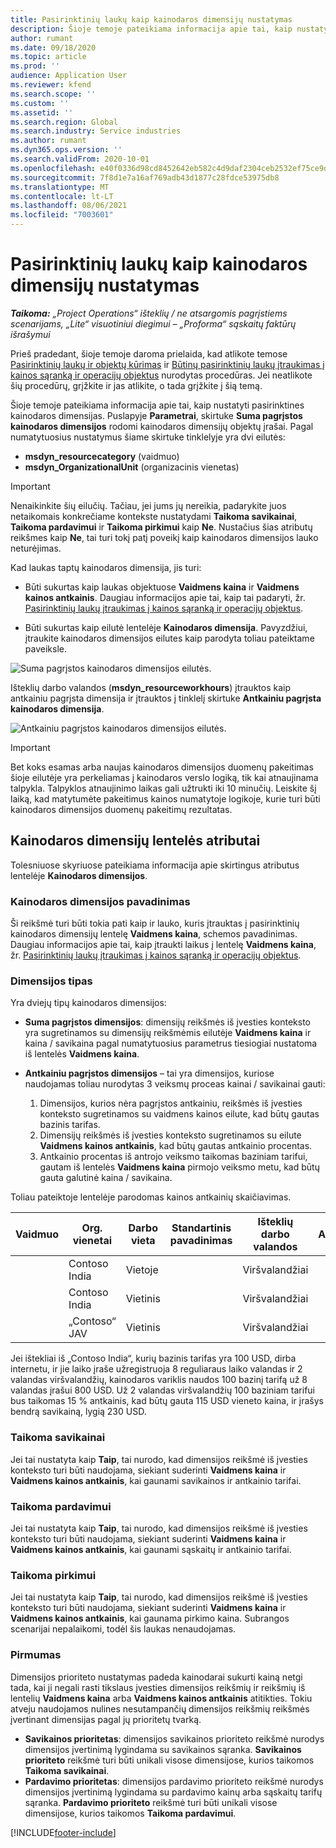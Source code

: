```yaml
---
title: Pasirinktinių laukų kaip kainodaros dimensijų nustatymas
description: Šioje temoje pateikiama informacija apie tai, kaip nustatyti kainodaros dimensijas naudojant pasirinktinius laukus.
author: rumant
ms.date: 09/18/2020
ms.topic: article
ms.prod: ''
audience: Application User
ms.reviewer: kfend
ms.search.scope: ''
ms.custom: ''
ms.assetid: ''
ms.search.region: Global
ms.search.industry: Service industries
ms.author: rumant
ms.dyn365.ops.version: ''
ms.search.validFrom: 2020-10-01
ms.openlocfilehash: e40f0336d98cd8452642eb582c4d9daf2304ceb2532ef75ce9d03a0fa4bd8e8b
ms.sourcegitcommit: 7f8d1e7a16af769adb43d1877c28fdce53975db8
ms.translationtype: MT
ms.contentlocale: lt-LT
ms.lasthandoff: 08/06/2021
ms.locfileid: "7003601"
---
```

# <a name="set-up-custom-fields-as-pricing-dimensions"></a>Pasirinktinių laukų kaip kainodaros dimensijų nustatymas

_**Taikoma:** „Project Operations“ išteklių / ne atsargomis pagrįstiems scenarijams, „Lite“ visuotiniui diegimui – „Proforma“ sąskaitų faktūrų išrašymui_

Prieš pradedant, šioje temoje daroma prielaida, kad atlikote temose [Pasirinktinių laukų ir objektų kūrimas](create-custom-fields-entities-pricing-dimensions.md) ir [Būtinų pasirinktinių laukų įtraukimas į kainos sąranką ir operacijų objektus](add-custom-fields-price-setup-transactional-entities.md)  nurodytas procedūras. Jei neatlikote šių procedūrų, grįžkite ir jas atlikite, o tada grįžkite į šią temą. 

Šioje temoje pateikiama informacija apie tai, kaip nustatyti pasirinktines kainodaros dimensijas. Puslapyje **Parametrai**, skirtuke **Suma pagrįstos kainodaros dimensijos** rodomi kainodaros dimensijų objektų įrašai. Pagal numatytuosius nustatymus šiame skirtuke tinklelyje yra dvi eilutės:

- **msdyn_resourcecategory** (vaidmuo)
- **msdyn_OrganizationalUnit** (organizacinis vienetas)

> [!IMPORTANT]
> Nenaikinkite šių eilučių. Tačiau, jei jums jų nereikia, padarykite juos netaikomais konkrečiame kontekste nustatydami **Taikoma savikainai**, **Taikoma pardavimui** ir **Taikoma pirkimui** kaip **Ne**. Nustačius šias atributų reikšmes kaip **Ne**, tai turi tokį patį poveikį kaip kainodaros dimensijos lauko neturėjimas.

Kad laukas taptų kainodaros dimensija, jis turi:

- Būti sukurtas kaip laukas objektuose **Vaidmens kaina** ir **Vaidmens kainos antkainis**. Daugiau informacijos apie tai, kaip tai padaryti, žr. [Pasirinktinių laukų įtraukimas į kainos sąranką ir operacijų objektus](add-custom-fields-price-setup-transactional-entities.md).

- Būti sukurtas kaip eilutė lentelėje **Kainodaros dimensija**. Pavyzdžiui, įtraukite kainodaros dimensijos eilutes kaip parodyta toliau pateiktame paveiksle. 

![Suma pagrįstos kainodaros dimensijos eilutės.](media/Amt-based-PD.png)

Išteklių darbo valandos (**msdyn_resourceworkhours**) įtrauktos kaip antkainiu pagrįsta dimensija ir įtrauktos į tinklelį skirtuke **Antkainiu pagrįsta kainodaros dimensija**.

![Antkainiu pagrįstos kainodaros dimensijos eilutės.](media/Markup-based-PD.png)


> [!IMPORTANT]
> Bet koks esamas arba naujas kainodaros dimensijos duomenų pakeitimas šioje eilutėje yra perkeliamas į kainodaros verslo logiką, tik kai atnaujinama talpykla. Talpyklos atnaujinimo laikas gali užtrukti iki 10 minučių. Leiskite šį laiką, kad matytumėte pakeitimus kainos numatytoje logikoje, kurie turi būti kainodaros dimensijos duomenų pakeitimų rezultatas.


## <a name="attributes-of-the-pricing-dimensions-table"></a>Kainodaros dimensijų lentelės atributai
Tolesniuose skyriuose pateikiama informacija apie skirtingus atributus lentelėje **Kainodaros dimensijos**.

### <a name="pricing-dimension-name"></a>Kainodaros dimensijos pavadinimas
Ši reikšmė turi būti tokia pati kaip ir lauko, kuris įtrauktas į pasirinktinių kainodaros dimensijų lentelę **Vaidmens kaina**, schemos pavadinimas. Daugiau informacijos apie tai, kaip įtraukti laikus į lentelę **Vaidmens kaina**, žr. [Pasirinktinių laukų įtraukimas į kainos sąranką ir operacijų objektus](add-custom-fields-price-setup-transactional-entities.md).

### <a name="type-of-dimension"></a>Dimensijos tipas
Yra dviejų tipų kainodaros dimensijos:
  
  - **Suma pagrįstos dimensijos**: dimensijų reikšmės iš įvesties konteksto yra sugretinamos su dimensijų reikšmėmis eilutėje **Vaidmens kaina** ir kaina / savikaina pagal numatytuosius parametrus tiesiogiai nustatoma iš lentelės **Vaidmens kaina**.
  - **Antkainiu pagrįstos dimensijos** – tai yra dimensijos, kuriose naudojamas toliau nurodytas 3 veiksmų proceas kainai / savikainai gauti:
 
    1. Dimensijos, kurios nėra pagrįstos antkainiu, reikšmės iš įvesties konteksto sugretinamos su vaidmens kainos eilute, kad būtų gautas bazinis tarifas.
    2. Dimensijų reikšmės iš įvesties konteksto sugretinamos su eilute **Vaidmens kainos antkainis**, kad būtų gautas antkainio procentas.
    3. Antkainio procentas iš antrojo veiksmo taikomas baziniam tarifui, gautam iš lentelės **Vaidmens kaina** pirmojo veiksmo metu, kad būtų gauta galutinė kaina / savikaina.
   
   Toliau pateiktoje lentelėje parodomas kainos antkainių skaičiavimas.
  
| Vaidmuo        | Org. vienetai    |Darbo vieta      |Standartinis pavadinimas      |Išteklių darbo valandos      |  Antkainis|
| ------------|-------------|-------------------|--------------------|-------------------------|--------:|
|             | Contoso India|Vietoje            |                    |Viršvalandžiai                 |15     |
|             | Contoso India|Vietinis             |                    |Viršvalandžiai                 |10     |
|             | „Contoso“ JAV   |Vietinis             |                    |Viršvalandžiai                 |20     |


Jei ištekliai iš „Contoso India“, kurių bazinis tarifas yra 100 USD, dirba internetu, ir jie laiko įraše užregistruoja 8 reguliaraus laiko valandas ir 2 valandas viršvalandžių, kainodaros variklis naudos 100 bazinį tarifą už 8 valandas įrašui 800 USD. Už 2 valandas viršvalandžių 100 baziniam tarifui bus taikomas 15 % antkainis, kad būtų gauta 115 USD vieneto kaina, ir įrašys bendrą savikainą, lygią 230 USD.

### <a name="applicable-to-cost"></a>Taikoma savikainai 
Jei tai nustatyta kaip **Taip**, tai nurodo, kad dimensijos reikšmė iš įvesties konteksto turi būti naudojama, siekiant suderinti **Vaidmens kaina** ir **Vaidmens kainos antkainis**, kai gaunami savikainos ir antkainio tarifai.

### <a name="applicable-to-sales"></a>Taikoma pardavimui
Jei tai nustatyta kaip **Taip**, tai nurodo, kad dimensijos reikšmė iš įvesties konteksto turi būti naudojama, siekiant suderinti **Vaidmens kaina** ir **Vaidmens kainos antkainis**, kai gaunami sąskaitų ir antkainio tarifai.

### <a name="applicable-to-purchase"></a>Taikoma pirkimui
Jei tai nustatyta kaip **Taip**, tai nurodo, kad dimensijos reikšmė iš įvesties konteksto turi būti naudojama, siekiant suderinti **Vaidmens kaina** ir **Vaidmens kainos antkainis**, kai gaunama pirkimo kaina. Subrangos scenarijai nepalaikomi, todėl šis laukas nenaudojamas. 

### <a name="priority"></a>Pirmumas
Dimensijos prioriteto nustatymas padeda kainodarai sukurti kainą netgi tada, kai ji negali rasti tikslaus įvesties dimensijos reikšmių ir reikšmių iš lentelių **Vaidmens kaina** arba **Vaidmens kainos antkainis** atitikties. Tokiu atveju naudojamos nulines nesutampančių dimensijos reikšmių reikšmės įvertinant dimensijas pagal jų prioritetų tvarką.

- **Savikainos prioritetas**: dimensijos savikainos prioriteto reikšmė nurodys dimensijos įvertinimą lygindama su savikainos sąranka. **Savikainos prioriteto** reikšmė turi būti unikali visose dimensijose, kurios taikomos **Taikoma savikainai**.
- **Pardavimo prioritetas**: dimensijos pardavimo prioriteto reikšmė nurodys dimensijos įvertinimą lygindama su pardavimo kainų arba sąskaitų tarifų sąranka. **Pardavimo prioriteto** reikšmė turi būti unikali visose dimensijose, kurios taikomos **Taikoma pardavimui**.


[!INCLUDE[footer-include](../includes/footer-banner.md)]